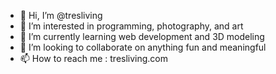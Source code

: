 - 👋 Hi, I’m @tresliving
- 👀 I’m interested in programming, photography, and art
- 🌱 I’m currently learning web development and 3D modeling
- 💞️ I’m looking to collaborate on anything fun and meaningful
- 📫 How to reach me : tresliving.com

<!---
tresliving/tresliving is a ✨ special ✨ repository because its `README.md` (this file) appears on your GitHub profile.
You can click the Preview link to take a look at your changes.
--->
